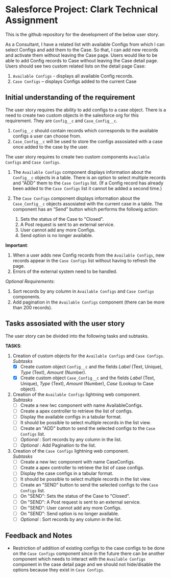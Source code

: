 # Salesforce Project: Clark Technical Assignment

This is the github repository for the development of the below user story.

As a Consultant,
I have a related list with available Configs from which I can select Configs and add them to the Case.
So that, I can add new records and activate them without leaving the Case page.
Users would like to be able to add Config records to Case without leaving the Case detail page. Users
should see two custom related lists on the detail page Case:
1. `Available Configs` - displays all available Config records.
2. `Case Configs` – displays Configs added to the current Case


## Initial understanding of the requirement

The user story requires the ability to add configs to a case object. There is a need to create two custom objects in the salesforce org for this requirement. They are `Config__c` and `Case_Config__c`. 

1. `Config__c` should contain records which corresponds to the available configs a user can choose from.
2. `Case_Config__c` will be used to store the configs assosiated with a case once added to the case by the user.

The user story requires to create two custom components `Available Configs` and `Case Configs`.

1. The `Available Configs` component displays information about the `Config__c` objects in a table. There is an option to select multiple records and "ADD" them to the `Case Configs` list. (If a Config record has already been added to the `Case Configs` list it cannot be added a second time.)

2. The `Case Configs` component displays information about the `Case_Config__c` objects assosiated with the current case in a table.
    The component has an “Send” button which performs the followig action:
    1. Sets the status of the Case to "Closed".
    2. A Post request is sent to an external service.
    3. User cannot add any more Configs.
    4. Send option is no longer available.

**Important**: 
1. When a user adds new Config records from the `Available Configs`, new records appear in the `Case Configs` list without having to refresh the page.
2. Errors of the external system need to be handled.

_Optional Requirements_:
1. Sort records by any column in `Available Configs` and `Case Configs` components.
2. Add pagination in the `Available Configs` component (there can be more than 200 records).

## Tasks assosiated with the user story

The user story can be divided into the following tasks and subtasks.

**TASKS**:
1. Creation of custom objects for the `Available Configs` and `Case Configs`.<br/>
    _Subtasks_
    - [x] Create custom object `Config__c` and the fields _Label_ (Text, Unique), _Type_ (Text), _Amount_ (Number).
    - [x] Create custom object `Case_Config__c` and the fields _Label_ (Text, Unique), _Type_ (Text), _Amount_ (Number), _Case_ (Lookup to Case object). 

2. Creation of the `Available Configs` lightning web component.<br/>
    _Subtasks_
    - [ ] Create a new lwc component with name AvailableConfigs.
    - [ ] Create a apex controller to retrieve the list of configs.
    - [ ] Display the available configs in a tabular format.
    - [ ] It should be possible to select multiple records in the list view.
    - [ ] Create an "ADD" button to send the selected configs to the `Case Configs` list.
    - [ ] _Optional_ : Sort records by any column in the list.
    - [ ] _Optional_ : Add Pagination to the list.

3. Creation of the `Case Configs` lightning web component.<br/>
    _Subtasks_
    - [ ] Create a new lwc component with name CaseConfigs.
    - [ ] Create a apex controller to retrieve the list of case configs.
    - [ ] Display the case configs in a tabular format.
    - [ ] It should be possible to select multiple records in the list view.
    - [ ] Create an "SEND" button to send the selected configs to the `Case Configs` list.
    - [ ] On "SEND": Sets the status of the Case to "Closed".
    - [ ] On "SEND": A Post request is sent to an external service.
    - [ ] On "SEND": User cannot add any more Configs.
    - [ ] On "SEND": Send option is no longer available.
    - [ ] _Optional_ : Sort records by any column in the list.

## Feedback and Notes

- Restriction of addition of existing configs to the case configs to be done on the `Case Configs` component since in the future there can be another component which needs to interact with the `Available Configs` component in the case detail page and we should not hide/disable the options because they exist in `Case Configs`.

